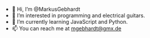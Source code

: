 - 👋 Hi, I’m @MarkusGebhardt
- 👀 I’m interested in programming and electrical guitars.
- 🌱 I’m currently learning JavaScript and Python.
- 📫 You can reach me at mgebhardt@gmx.de

<!---
MarkusGebhardt/MarkusGebhardt is a ✨ special ✨ repository because its `README.md` (this file) appears on your GitHub profile.
You can click the Preview link to take a look at your changes.
--->
